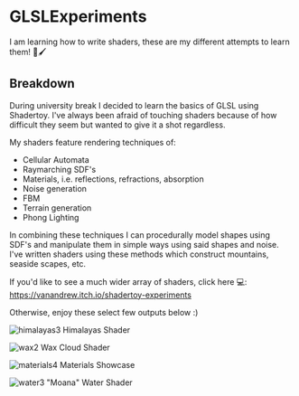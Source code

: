 # GLSLExperiments
I am learning how to write shaders, these are my different attempts to learn them! 🎨🖌️

Breakdown
-

During university break I decided to learn the basics of GLSL using Shadertoy. I've always been afraid of touching shaders because of how difficult they seem but wanted to give it a shot regardless.

My shaders feature rendering techniques of:
- Cellular Automata
- Raymarching SDF's
- Materials, i.e. reflections, refractions, absorption
- Noise generation
- FBM
- Terrain generation
- Phong Lighting

In combining these techniques I can procedurally model shapes using SDF's and manipulate them in simple ways using said shapes and noise. I've written shaders using these methods which construct mountains, seaside scapes, etc.

If you'd like to see a much wider array of shaders, click here 💻:
https://vanandrew.itch.io/shadertoy-experiments

Otherwise, enjoy these select few outputs below :)

![himalayas3](https://user-images.githubusercontent.com/53636492/147462495-edb3c259-0360-45ca-b679-c38f246645ee.PNG)
Himalayas Shader

![wax2](https://user-images.githubusercontent.com/53636492/155046894-ee422cff-41ec-4d11-8331-4e1127255b37.png)
Wax Cloud Shader

![materials4](https://user-images.githubusercontent.com/53636492/147462510-b10974a0-bcde-4b54-afa4-ca60c4ef8af9.PNG)
Materials Showcase

![water3](https://user-images.githubusercontent.com/53636492/147462525-fc9156e8-a619-447b-bd16-bfa36a42e242.png)
"Moana" Water Shader




